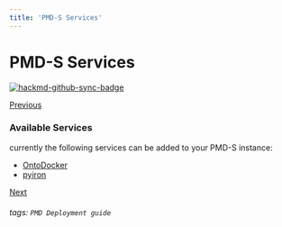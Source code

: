 ```yaml
---
title: 'PMD-S Services'
---
```


PMD-S Services
===

[![hackmd-github-sync-badge](https://hackmd.io/QiSm9H-6SluXpc88aoYFUw/badge)](https://hackmd.io/QiSm9H-6SluXpc88aoYFUw)

[<i class="fa fa-arrow-circle-left"></i> Previous](https://hackmd.io/@materialdigital/SJa76P7cO)

### Available Services
currently the following services can be added to your PMD-S instance:

* [OntoDocker](https://hackmd.io/@materialdigital/rJFe5vQ5_)
* [pyiron](https://hackmd.io/@materialdigital/H1P_XW7qO)



[Next <i class="fa fa-arrow-circle-right"></i>](https://hackmd.io/@materialdigital/rJFe5vQ5_)

###### tags: `PMD Deployment guide`